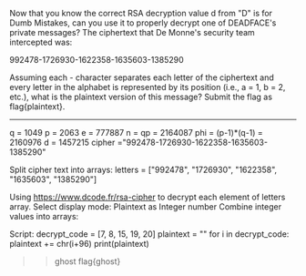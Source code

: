 Now that you know the correct RSA decryption value d from "D" is for Dumb Mistakes, can you use it to properly decrypt one of DEADFACE's private messages? The ciphertext that De Monne's security team intercepted was:

992478-1726930-1622358-1635603-1385290

Assuming each - character separates each letter of the ciphertext and every letter in the alphabet is represented by its position (i.e., a = 1, b = 2, etc.), what is the plaintext version of this message? Submit the flag as flag{plaintext}.

----------------------------------------------------------------

q = 1049
p = 2063
e = 777887
n = qp = 2164087
phi = (p-1)*(q-1) = 2160976
d = 1457215
cipher ="992478-1726930-1622358-1635603-1385290"

Split cipher text into arrays:
letters = ["992478", "1726930", "1622358", "1635603", "1385290"]

Using https://www.dcode.fr/rsa-cipher to decrypt each element of letters array.
Select display mode: Plaintext as Integer number
Combine integer values into arrays:

Script:
decrypt_code = [7, 8, 15, 19, 20]
plaintext = ""
for i in decrypt_code:
    plaintext += chr(i+96)
print(plaintext)

>> ghost
flag{ghost}
